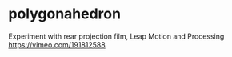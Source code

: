 # polygonahedron
Experiment with rear projection film, Leap Motion and Processing
https://vimeo.com/191812588

